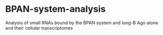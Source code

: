 # BPAN-system-analysis
Analysis of small RNAs bound by the BPAN system and long-B Ago alone and their cellular transcriptomes 
